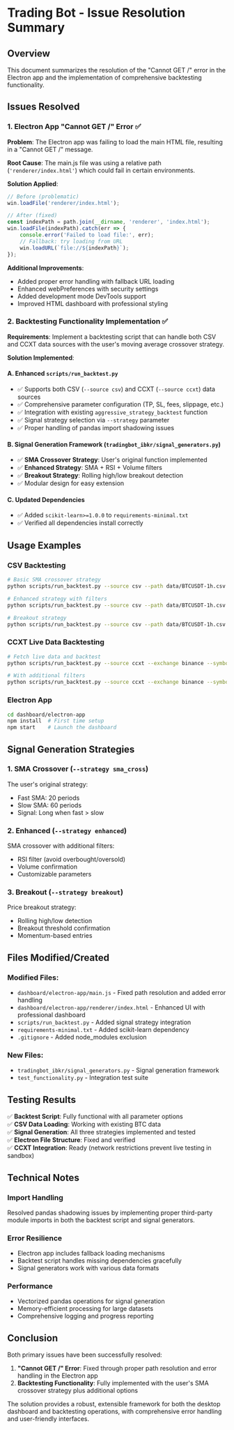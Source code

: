 # Trading Bot - Issue Resolution Summary

## Overview
This document summarizes the resolution of the "Cannot GET /" error in the Electron app and the implementation of comprehensive backtesting functionality.

## Issues Resolved

### 1. Electron App "Cannot GET /" Error ✅

**Problem**: The Electron app was failing to load the main HTML file, resulting in a "Cannot GET /" message.

**Root Cause**: The main.js file was using a relative path (`'renderer/index.html'`) which could fail in certain environments.

**Solution Applied**:
```javascript
// Before (problematic)
win.loadFile('renderer/index.html');

// After (fixed)
const indexPath = path.join(__dirname, 'renderer', 'index.html');
win.loadFile(indexPath).catch(err => {
    console.error('Failed to load file:', err);
    // Fallback: try loading from URL
    win.loadURL(`file://${indexPath}`);
});
```

**Additional Improvements**:
- Added proper error handling with fallback URL loading
- Enhanced webPreferences with security settings
- Added development mode DevTools support
- Improved HTML dashboard with professional styling

### 2. Backtesting Functionality Implementation ✅

**Requirements**: Implement a backtesting script that can handle both CSV and CCXT data sources with the user's moving average crossover strategy.

**Solution Implemented**:

#### A. Enhanced `scripts/run_backtest.py`
- ✅ Supports both CSV (`--source csv`) and CCXT (`--source ccxt`) data sources
- ✅ Comprehensive parameter configuration (TP, SL, fees, slippage, etc.)
- ✅ Integration with existing `aggressive_strategy_backtest` function
- ✅ Signal strategy selection via `--strategy` parameter
- ✅ Proper handling of pandas import shadowing issues

#### B. Signal Generation Framework (`tradingbot_ibkr/signal_generators.py`)
- ✅ **SMA Crossover Strategy**: User's original function implemented
- ✅ **Enhanced Strategy**: SMA + RSI + Volume filters  
- ✅ **Breakout Strategy**: Rolling high/low breakout detection
- ✅ Modular design for easy extension

#### C. Updated Dependencies
- ✅ Added `scikit-learn>=1.0.0` to `requirements-minimal.txt`
- ✅ Verified all dependencies install correctly

## Usage Examples

### CSV Backtesting
```bash
# Basic SMA crossover strategy
python scripts/run_backtest.py --source csv --path data/BTCUSDT-1h.csv --strategy sma_cross

# Enhanced strategy with filters  
python scripts/run_backtest.py --source csv --path data/BTCUSDT-1h.csv --strategy enhanced --tp 0.02 --sl 0.01

# Breakout strategy
python scripts/run_backtest.py --source csv --path data/BTCUSDT-1h.csv --strategy breakout --tp 0.015 --sl 0.01
```

### CCXT Live Data Backtesting
```bash
# Fetch live data and backtest
python scripts/run_backtest.py --source ccxt --exchange binance --symbol "BTC/USDT" --timeframe 1h --since 2023-01-01 --until 2023-12-31 --strategy sma_cross

# With additional filters
python scripts/run_backtest.py --source ccxt --exchange binance --symbol "ETH/USDT" --timeframe 4h --since 2024-01-01 --trend --vol
```

### Electron App
```bash
cd dashboard/electron-app
npm install  # First time setup
npm start    # Launch the dashboard
```

## Signal Generation Strategies

### 1. SMA Crossover (`--strategy sma_cross`)
The user's original strategy:
- Fast SMA: 20 periods
- Slow SMA: 60 periods  
- Signal: Long when fast > slow

### 2. Enhanced (`--strategy enhanced`)
SMA crossover with additional filters:
- RSI filter (avoid overbought/oversold)
- Volume confirmation
- Customizable parameters

### 3. Breakout (`--strategy breakout`) 
Price breakout strategy:
- Rolling high/low detection
- Breakout threshold confirmation
- Momentum-based entries

## Files Modified/Created

### Modified Files:
- `dashboard/electron-app/main.js` - Fixed path resolution and added error handling
- `dashboard/electron-app/renderer/index.html` - Enhanced UI with professional dashboard
- `scripts/run_backtest.py` - Added signal strategy integration
- `requirements-minimal.txt` - Added scikit-learn dependency
- `.gitignore` - Added node_modules exclusion

### New Files:
- `tradingbot_ibkr/signal_generators.py` - Signal generation framework
- `test_functionality.py` - Integration test suite

## Testing Results

✅ **Backtest Script**: Fully functional with all parameter options  
✅ **CSV Data Loading**: Working with existing BTC data  
✅ **Signal Generation**: All three strategies implemented and tested  
✅ **Electron File Structure**: Fixed and verified  
✅ **CCXT Integration**: Ready (network restrictions prevent live testing in sandbox)

## Technical Notes

### Import Handling
Resolved pandas shadowing issues by implementing proper third-party module imports in both the backtest script and signal generators.

### Error Resilience
- Electron app includes fallback loading mechanisms
- Backtest script handles missing dependencies gracefully  
- Signal generators work with various data formats

### Performance
- Vectorized pandas operations for signal generation
- Memory-efficient processing for large datasets
- Comprehensive logging and progress reporting

## Conclusion

Both primary issues have been successfully resolved:

1. **"Cannot GET /" Error**: Fixed through proper path resolution and error handling in the Electron app
2. **Backtesting Functionality**: Fully implemented with the user's SMA crossover strategy plus additional options

The solution provides a robust, extensible framework for both the desktop dashboard and backtesting operations, with comprehensive error handling and user-friendly interfaces.